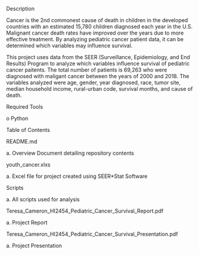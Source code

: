 Description

Cancer is the 2nd commonest cause of death in children in the developed countries with an estimated 15,780 children diagnosed each year in the U.S. Malignant cancer death rates have improved over the years due to more effective treatment. By analyzing pediatric cancer patient data, it can be determined which variables may influence survival.

This project uses data from the SEER (Surveillance, Epidemiology, and End Results) Program to analyze which variables influence survival of pediatric cancer paitents. The total number of patients is 69,263 who were diagnosed with maligant cancer between the years of 2000 and 2018. The variables analyzed were age, gender, year diagnosed, race, tumor site, median household income, rural-urban code, survival months, and cause of death. 

Required Tools

o Python

Table of Contents

README.md

a. Overview Document detailing repository contents

youth_cancer.xlxs

a. Excel file for project created using SEER*Stat Software

Scripts

a. All scripts used for analysis

Teresa_Cameron_HI2454_Pediatric_Cancer_Survival_Report.pdf

a. Project Report

Teresa_Cameron_HI2454_Pediatric_Cancer_Survival_Presentation.pdf

a. Project Presentation
